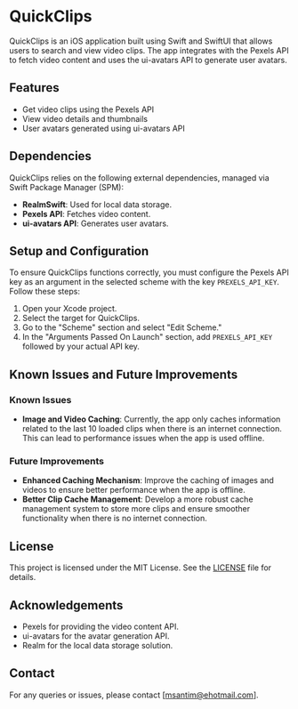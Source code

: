 # QuickClips

QuickClips is an iOS application built using Swift and SwiftUI that allows users to search and view video clips. The app integrates with the Pexels API to fetch video content and uses the ui-avatars API to generate user avatars.

## Features

- Get video clips using the Pexels API
- View video details and thumbnails
- User avatars generated using ui-avatars API

## Dependencies

QuickClips relies on the following external dependencies, managed via Swift Package Manager (SPM):

- **RealmSwift**: Used for local data storage.
- **Pexels API**: Fetches video content.
- **ui-avatars API**: Generates user avatars.

## Setup and Configuration

To ensure QuickClips functions correctly, you must configure the Pexels API key as an argument in the selected scheme with the key `PREXELS_API_KEY`. Follow these steps:

1. Open your Xcode project.
2. Select the target for QuickClips.
3. Go to the "Scheme" section and select "Edit Scheme."
4. In the "Arguments Passed On Launch" section, add `PREXELS_API_KEY` followed by your actual API key.

## Known Issues and Future Improvements

### Known Issues

- **Image and Video Caching**: Currently, the app only caches information related to the last 10 loaded clips when there is an internet connection. This can lead to performance issues when the app is used offline.

### Future Improvements

- **Enhanced Caching Mechanism**: Improve the caching of images and videos to ensure better performance when the app is offline.
- **Better Clip Cache Management**: Develop a more robust cache management system to store more clips and ensure smoother functionality when there is no internet connection.

## License

This project is licensed under the MIT License. See the [LICENSE](LICENSE) file for details.

## Acknowledgements

- Pexels for providing the video content API.
- ui-avatars for the avatar generation API.
- Realm for the local data storage solution.

## Contact

For any queries or issues, please contact [msantim@ehotmail.com].
